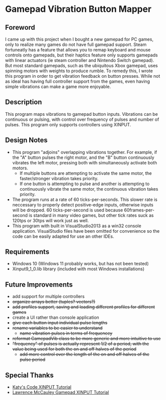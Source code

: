 # Gamepad Vibration Button Mapper

## Foreword

I came up with this project when I bought a new gamepad for PC games, only to realize many games do not have full gamepad support. Steam fortuneatly has a feature that allows you to remap keyboard and mouse controls onto gamepads, but their haptics feature only supports gamepads with linear actuators (ie steam controller and Nintendo Switch gamepad). But most standard gamepads, such as the ubiquitous Xbox gamepad, uses spinning motors with weights to produce rumble. To remedy this, I wrote this program in order to get vibration feedback on button presses. While not as ideal has having full controller support from the games, even having simple vibrations can make a game more enjoyable.

## Description

This program maps vibrations to gamepad button inputs. Vibrations can be continuous or pulsing, with control over frequency of pulses and number of pulses. This program only supports controllers using XINPUT.

## Design Notes

- This program "adjoins" overlapping vibrations together. For example, if the "A" button pulses the right motor, and the "B" button continuously vibrates the left motor, pressing both with simultaneously activate both motors.
  - If multiple buttons are attempting to activate the same motor, the faster/stronger vibration takes priority.
  - If one button is attempting to pulse and another is attempting to continuously vibrate the same motor, the continuous vibration takes priority.
- The program runs at a rate of 60 ticks-per-seconds. This slower rate is neccessary to properly detect positive-edge inputs, otherwise inputs will be dropped. 60 ticks-per-second is used because 60frames-per-second is standard in many video games, but other tick rates suck as 120tps or 30tps will work just as well.
- This program with built in VisualStudio2013 as a win32 console application. VisualStudio files have been omitted for convenience so the code can be easily adapted for use an other IDEs.

## Requirements

- Windows 10 (Windows 11 probably works, but has not been tested)
- Xinput9_1_0.lib library (included with most Windows installations)

## Future Improvements

- add support for multiple controllers
- ~~organize arrays better (tuples? vectors?)~~
- ~~add profiles support, saving and loading different profiles for different games~~
- create a UI rather than console application
- ~~give each button input individual pulse lengths~~
- ~~rename variables to be easier to understand~~
  - ~~name vibration pulses in terms of frequencey~~
- ~~reformat GamepadVib class to be more generic and more intuitive to use~~
- ~~"frequency" of pulses is actually represent 1/2 of a period, with the value being used for both the on and off halves of the period~~
  - ~~add more control over the length of the on and off halves of the pulse period~~

## Special Thanks

- [Katy's Code XINPUT Tutorial](https://katyscode.wordpress.com/2013/08/30/xinput-tutorial-part-1-adding-gamepad-support-to-your-windows-game/)
- [Lawrence McCauley Gamepad XINPUT Tutorial](https://lcmccauley.wordpress.com/2014/01/05/gamepad-input-tutorial/)
